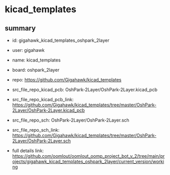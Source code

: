 # kicad_templates
 
## summary 
* id: gigahawk_kicad_templates_oshpark_2layer
* user: gigahawk
* name: kicad_templates
* board: oshpark_2layer
* repo: https://github.com/Gigahawk/kicad_templates
* src_file_repo_kicad_pcb: OshPark-2Layer/OshPark-2Layer.kicad_pcb
* src_file_repo_kicad_pcb_link: https://github.com/Gigahawk/kicad_templates/tree/master/OshPark-2Layer/OshPark-2Layer.kicad_pcb


* src_file_repo_sch: OshPark-2Layer/OshPark-2Layer.sch
* src_file_repo_sch_link: https://github.com/Gigahawk/kicad_templates/tree/master/OshPark-2Layer/OshPark-2Layer.sch
* full details link: https://github.com/oomlout/oomlout_oomp_project_bot_v_2/tree/main/projects/gigahawk_kicad_templates_oshpark_2layer/current_version/working  







